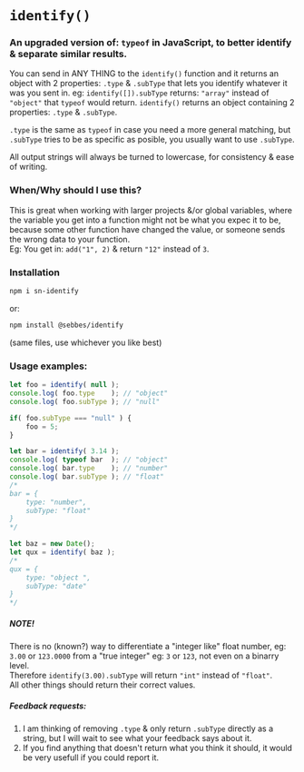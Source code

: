# `identify()`

### An upgraded version of: `typeof` in JavaScript, to better identify & separate similar results.

You can send in ANY THING to the `identify()` function and it returns an object with 2 properties: `.type` & `.subType` that lets you identify whatever it was you sent in.
eg: `identify([]).subType` returns: `"array"` instead of `"object"` that `typeof` would return. 
`identify()` returns an object containing 2 properties: `.type` & `.subType`.

`.type` is the same as `typeof` in case you need a more general matching, but `.subType` tries to be as specific as posible, you usually want to use `.subType`.

All output strings will always be turned to lowercase, for consistency & ease of writing.

### When/Why should I use this?
This is great when working with larger projects &/or global variables, where the variable you get into a function might not be what you expec it to be, because some other function have changed the value, or someone sends the wrong data to your function.<br/>
Eg: You get in: `add("1", 2)` & return `"12"` instead of `3`.

### Installation
``` sh
npm i sn-identify
```
or:
``` sh
npm install @sebbes/identify
```
(same files, use whichever you like best)

### Usage examples:
```javascript
let foo = identify( null );
console.log( foo.type    ); // "object"
console.log( foo.subType ); // "null"

if( foo.subType === "null" ) {
    foo = 5;
}

let bar = identify( 3.14 );
console.log( typeof bar  ); // "object"
console.log( bar.type    ); // "number"
console.log( bar.subType ); // "float"
/*
bar = {
    type: "number",
    subType: "float"
}
*/

let baz = new Date();
let qux = identify( baz );
/*
qux = {
    type: "object ",
    subType: "date"
}
*/
```

##### NOTE!
There is no (known?) way to differentiate a "integer like" float number, eg: `3.00` or `123.0000` from a "true integer" eg: `3` or `123`, not even on a binarry level.<br/>
Therefore `identify(3.00).subType` will return `"int"` instead of `"float"`.<br/>
All other things should return their correct values.

##### Feedback requests:
1. I am thinking of removing `.type` & only return `.subType` directly as a string, but I will wait to see what your feedback says about it.
2. If you find anything that doesn't return what you think it should, it would be very usefull if you could report it.

